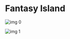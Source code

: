 # Fantasy Island

![img 0](https://i.imgur.com/rY0XAjb.jpg)

![img 1](https://i.imgur.com/dJ5J76L.png)

